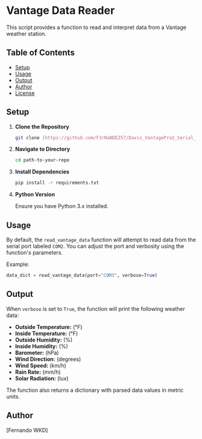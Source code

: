 # Vantage Data Reader

This script provides a function to read and interpret data from a Vantage weather station.

## Table of Contents

- [Setup](#setup)
- [Usage](#usage)
- [Output](#output)
- [Author](#author)
- [License](#license)

## Setup

1. **Clone the Repository**

   ```bash
   git clone [https://github.com/F3rNaNDEZ57/Davis_VantagePro2_Serial_communication]
   ```

2. **Navigate to Directory**

   ```bash
   cd path-to-your-repo
   ```

3. **Install Dependencies**

   ```bash
   pip install -r requirements.txt
   ```

4. **Python Version**
   
   Ensure you have Python 3.x installed.

## Usage

By default, the `read_vantage_data` function will attempt to read data from the serial port labeled `COM2`. You can adjust the port and verbosity using the function's parameters.

Example:
```python
data_dict = read_vantage_data(port="COM3", verbose=True)
```

## Output

When `verbose` is set to `True`, the function will print the following weather data:

- **Outside Temperature:** (°F)
- **Inside Temperature:** (°F)
- **Outside Humidity:** (%)
- **Inside Humidity:** (%)
- **Barometer:** (hPa)
- **Wind Direction:** (degrees)
- **Wind Speed:** (km/h)
- **Rain Rate:** (mm/h)
- **Solar Radiation:** (lux)

The function also returns a dictionary with parsed data values in metric units.

## Author

[Fernando WKD]
